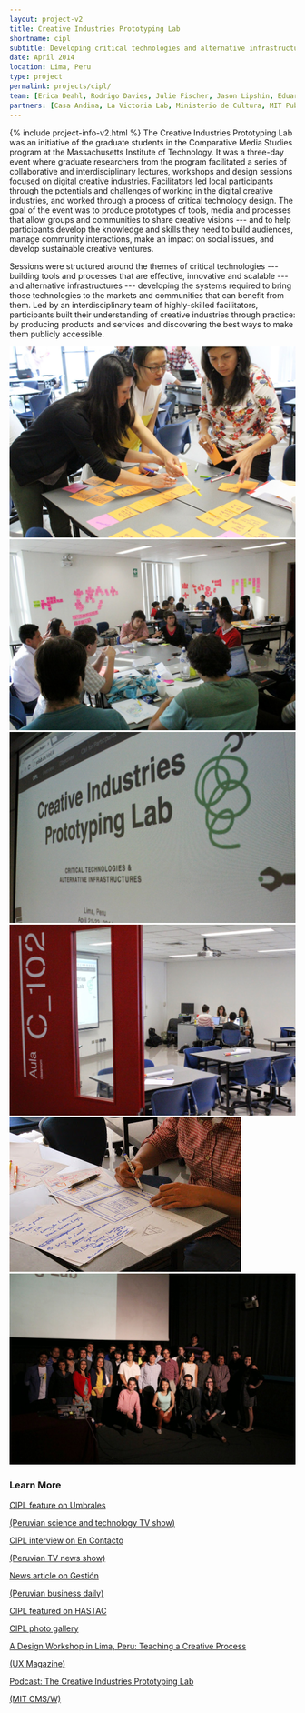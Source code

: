 ```yaml
---
layout: project-v2
title: Creative Industries Prototyping Lab
shortname: cipl
subtitle: Developing critical technologies and alternative infrastructures with innovators in Lima
date: April 2014
location: Lima, Peru
type: project
permalink: projects/cipl/
team: [Erica Deahl, Rodrigo Davies, Julie Fischer, Jason Lipshin, Eduardo Marisca, Lingyuxiu Zhong]
partners: [Casa Andina, La Victoria Lab, Ministerio de Cultura, MIT Public Service Center, UPC]
---
```

{% include project-info-v2.html %}
The Creative Industries Prototyping Lab was an initiative of the graduate students in the Comparative Media Studies program at the Massachusetts Institute of Technology. It was a three-day event where graduate researchers from the program facilitated a series of collaborative and interdisciplinary lectures, workshops and design sessions focused on digital creative industries. Facilitators led local participants through the potentials and challenges of working in the digital creative industries, and worked through a process of critical technology design. The goal of the event was to produce prototypes of tools, media and processes that allow groups and communities to share creative visions --- and to help participants develop the knowledge and skills they need to build audiences, manage community interactions, make an impact on social issues, and develop sustainable creative ventures.

Sessions were structured around the themes of critical technologies --- building tools and processes that are effective, innovative and scalable --- and alternative infrastructures --- developing the systems required to bring those technologies to the markets and communities that can benefit from them. Led by an interdisciplinary team of highly-skilled facilitators, participants built their understanding of creative industries through practice: by producing products and services and discovering the best ways to make them publicly accessible.

<div class="row project-photos">
	<div class="project-photos_block col-lg-6 col-md-4 col-sm-6 col-xs-12">
		<img src="/files/cipl1.jpg" class="project-photos_picture">
	</div>
	<div class="project-photos_block col-lg-6 col-md-4 col-sm-6 col-xs-12">
		<img src="/files/cipl2.jpg" class="project-photos_picture">
	</div>
	<div class="project-photos_block col-lg-6 col-md-4 col-sm-6 col-xs-12">
		<img src="/files/cipl3.jpg" class="project-photos_picture">
	</div>
	<div class="project-photos_block col-lg-6 col-md-4 col-sm-6 col-xs-12">
		<img src="/files/cipl4.jpg" class="project-photos_picture">
	</div>
	<div class="project-photos_block col-lg-6 col-md-4 col-sm-6 col-xs-12">
		<img src="/files/cipl5.jpg" class="project-photos_picture">
	</div>
	<div class="project-photos_block col-lg-6 col-md-4 col-sm-6 col-xs-12">
		<img src="/files/cipl6.jpg" class="project-photos_picture">
	</div>
</div>

<h3>Learn More</h3>

<div class="row page-blocks project-resources">
	<div class="col-md-3 col-sm-4 col-xs-6">
		<div class="project-resources_block">
			<a href="https://www.youtube.com/watch?v=LAHkPMK9UeM">
				<p class="project-resources_icon"><span class="glyphicon glyphicon-facetime-video" aria-hidden="true"></span></p>
				<p>CIPL feature on Umbrales</p>
				<p>(Peruvian science and technology TV show)</p>
			</a>
		</div>
	</div>
	<div class="col-md-3 col-sm-4 col-xs-6">
		<div class="project-resources_block">
			<a href="http://play.tuteve.tv/videogaleria/programa/218753/2014-04-26-25042014">
				<p class="project-resources_icon"><span class="glyphicon glyphicon-facetime-video" aria-hidden="true"></span></p>
				<p>CIPL interview on En Contacto</p>
				<p>(Peruvian TV news show)</p>
			</a>
		</div>
	</div>
	<div class="col-md-3 col-sm-4 col-xs-6">
		<div class="project-resources_block">
			<a href="http://gestion.pe/impresa/cuy-robotico-que-hace-examenes-medicos-llama-atencion-mit-2096770">
				<p class="project-resources_icon"><span class="glyphicon glyphicon-link" aria-hidden="true"></span></p>
				<p>News article on Gestión</p>
				<p>(Peruvian business daily)</p>
			</a>
		</div>
	</div>
	<div class="col-md-3 col-sm-4 col-xs-6">
		<div class="project-resources_block">
			<a href="http://www.hastac.org/blogs/rodrigodavies/2014/06/05/creative-industries-prototyping-lab-hastac-2014">
				<p class="project-resources_icon"><span class="glyphicon glyphicon-link" aria-hidden="true"></span></p>
				<p>CIPL featured on HASTAC</p>
			</a>
		</div>
	</div>
	<div class="col-md-3 col-sm-4 col-xs-6">
		<div class="project-resources_block">
			<a href="https://plus.google.com/photos/101976537424459926953/albums/6010149768954384913?authkey=CIyj_vyFh_3TFQ">
				<p class="project-resources_icon"><span class="glyphicon glyphicon-picture" aria-hidden="true"></span></p>
				<p>CIPL photo gallery</p>
			</a>
		</div>
	</div>
	<div class="col-md-3 col-sm-4 col-xs-6">
		<div class="project-resources_block">
			<a href="http://uxpamagazine.org/a-design-workshop-in-lima-peru/">
				<p class="project-resources_icon"><span class="glyphicon glyphicon-link" aria-hidden="true"></span></p>
				<p>A Design Workshop in Lima, Peru: Teaching a Creative Process</p>
				<p>(UX Magazine)</p>
			</a>
		</div>
	</div>
	<div class="col-md-3 col-sm-4 col-xs-6">
		<div class="project-resources_block">
			<a href="http://cmsw.mit.edu/eduardo-marisca-peru-creative-industries-prototyping-lab/">
				<p class="project-resources_icon"><span class="glyphicon glyphicon-headphones" aria-hidden="true"></span></p>
				<p>Podcast: The Creative Industries Prototyping Lab</p>
				<p>(MIT CMS/W)</p>
			</a>
		</div>
	</div>
</div>

